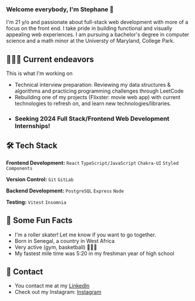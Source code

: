 ### Welcome everybody, I'm Stephane 👋
I'm 21 y/o and passionate about full-stack web development with more of a focus on the front end. 
I take pride in building functional and visually appealing web experiences.
I am pursuing a bachelor's degree in computer science and a math minor at the Universty of Maryland, College Park.


 ## 👨🏾‍💻 Current endeavors
This is what I'm working on
* Technical interview preparation: Reviewing my data structures & algorithms and practicing programming challenges through LeetCode
* Rebuilding one of my projects (Flixster: movie web app) with current technologies to refresh on, and learn new technologies/libraries. 
*  ### Seeking 2024 Full Stack/Frontend Web Development Internships!

## 🛠 Tech Stack

**Frontend Development:** `React` `TypeScript/JavaScript` `Chakra-UI` `Styled Components`
 
**Version Control:** `Git` `GitLab` 

**Backend Development:** `PostgreSQL` `Express` `Node`

**Testing:** `Vitest` `Insomnia` 


## 🎉 Some Fun Facts
* I'm a roller skater! Let me know if you want to go together.
* Born in Senegal, a country in West Africa 
* Very active (gym, basketball) 🏋🏽‍♂️
* My fastest mile time was 5:20 in my freshman year of high school

## 📱 Contact
* You contact me at my [LinkedIn](https://www.linkedin.com/in/stephaneyannickmbenga/)
* Check out my Instagram: [Instagram](https://www.instagram.com/stephane.codes?igsh=MXBiZzlwYTc3b2Y2YQ%3D%3D&utm_source=qr)

<!--
**Stephboss9/Stephboss9** is a ✨ _special_ ✨ repository because its `README.md` (this file) appears on your GitHub profile.

### Seeking 2024 SWE Internships in Full Stack Web Dev

Here are some ideas to get you started:

- 🔭 I’m currently working on ...
- 🌱 I’m currently learning ...
- 👯 I’m looking to collaborate on ...
- 🤔 I’m looking for help with ...
- 💬 Ask me about ...
- 📫 How to reach me: ...
- 😄 Pronouns: ...
- ⚡ Fun fact: ...
-->

